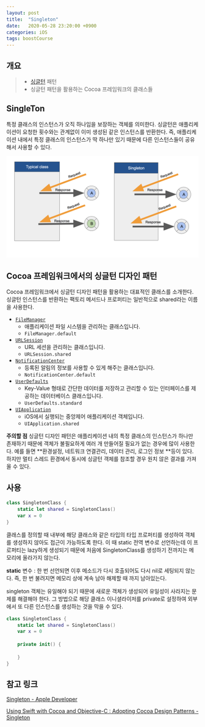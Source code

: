 ```yaml
---
layout: post
title:  "Singleton"
date:   2020-05-28 23:20:00 +0900
categories: iOS
tags: boostCourse
---
```


## 개요
> * [싱글턴](#singleton) 패턴
> * 싱글턴 패턴을 활용하는 Cocoa 프레임워크의 클래스들

## SingleTon
특정 클래스의 인스턴스가 오직 하나임을 보장하는 객체를 의미한다. 싱글턴은 애플리케이션이 요청한 횟수와는 관계없이 이미 생성된 같은 인스턴스를 반환한다. 즉, 애플리케이션 내에서 특정 클래스의 인스턴스가 딱 하나만 있기 때문에 다른 인스턴스들이 공유해서 사용할 수 있다.

<img src="/assets/img/singleton.png" alt="singleton" />

## Cocoa 프레임워크에서의 싱글턴 디자인 패턴
Cocoa 프레임워크에서 싱글턴 디자인 패턴을 활용하는 대표적인 클래스를 소개한다.
싱글턴 인스턴스를 반환하는 팩토리 메서드나 프로퍼티는 일반적으로 shared라는 이름을 사용한다.

-   [`FileManager`](https://developer.apple.com/documentation/foundation/filemanager)
    -   애플리케이션 파일 시스템을 관리하는 클래스입니다.
    -   `FileManager.default`
-   [`URLSession`](https://developer.apple.com/documentation/foundation/urlsession)
    -   URL 세션을 관리하는 클래스입니다.
    -   `URLSession.shared`
-   [`NotificationCenter`](https://developer.apple.com/documentation/foundation/notificationcenter)
    -   등록된 알림의 정보를 사용할 수 있게 해주는 클래스입니다.
    -   `NotificationCenter.default`
-   [`UserDefaults`](https://developer.apple.com/documentation/foundation/userdefaults)
    -   Key-Value 형태로 간단한 데이터를 저장하고 관리할 수 있는 인터페이스를 제공하는 데이터베이스 클래스입니다.
    -   `UserDefaults.standard`
-   [`UIApplication`](https://developer.apple.com/documentation/uikit/uiapplication)
    -   iOS에서 실행되는 중앙제어 애플리케이션 객체입니다.
    -   `UIApplication.shared`

**주의할 점**
싱글턴 디자인 패턴은 애플리케이션 내의 특정 클래스의 인스턴스가 하나만 존재하기 때문에 객체가 불필요하게 여러 개 만들어질 필요가 없는 경우에 많이 사용한다. 예를 들면 **환경설정, 네트워크 연결관리, 데이터 관리, 로그인 정보 **등이 있다. 하지만 멀티 스레드 환경에서 동시에 싱글턴 객체를 참조할 경우 원치 않은 결과를 가져올 수 있다. 

## 사용

```swift
class SingletonClass {
    static let shared = SingletonClass()
    var x = 0
}
```
클래스를 정의할 때 내부에 해당 클래스와 같은 타입의 타입 프로퍼티를 생성하여 객체를 생성하지 않아도 접근이 가능하도록 한다. 이 때 static 전역 변수로 선언하는데 이 프로퍼티는 lazy하게 생성되기 때문에 처음에 SingletonClass를 생성하기 전까지는 메모리에 올라가지 않는다.

**static** 변수 : 한 번 선언되면 이후 메소드가 다시 호출되어도 다시 nil로 세팅되지 않는다. 즉, 한 번 불려지면 메모리 상에 계속 남아 해제할 때 까지 남아있는다.

singleton 객체는 유일해야 되기 때문에 새로운 객체가 생성되어 유일성이 사라지는 문제를 해결해야 한다. 그 방법으로 해당 클래스 이니셜라이저를 private로 설정하여 외부에서 또 다른 인스턴스를 생성하는 것을 막을 수 있다.

```swift
class SingletonClass {
    static let shared = SingletonClass()
    var x = 0

    private init() {

    }
}
```

## 참고 링크
[Singleton - Apple Developer](https://developer.apple.com/library/content/documentation/General/Conceptual/DevPedia-CocoaCore/Singleton.html)

[Using Swift with Cocoa and Objective-C : Adopting Cocoa Design Patterns - Singleton](https://developer.apple.com/library/content/documentation/Swift/Conceptual/BuildingCocoaApps/AdoptingCocoaDesignPatterns.html#//apple_ref/doc/uid/TP40014216-CH7-ID177)
